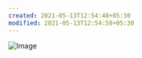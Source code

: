 ```yaml
---
created: 2021-05-13T12:54:48+05:30
modified: 2021-05-13T12:54:58+05:30
---
```


![Image](./media/image_picker6278738442010538226.jpg)
